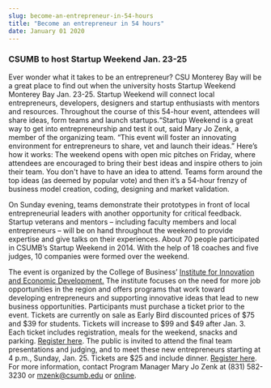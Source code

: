 ```yaml
---
slug: become-an-entrepreneur-in-54-hours
title: "Become an entrepreneur in 54 hours"
date: January 01 2020
---
```


 
<h3>CSUMB to host Startup Weekend Jan. 23-25</h3>
<p>
  Ever wonder what it takes to be an entrepreneur? CSU Monterey Bay will be a
  great place to find out when the university hosts Startup Weekend Monterey Bay
  Jan. 23&#45;25. Startup Weekend will connect local entrepreneurs, developers,
  designers and startup enthusiasts with mentors and resources. Throughout the
  course of this 54&#45;hour event, attendees will share ideas, form teams and
  launch startups.“Startup Weekend is a great way to get into entrepreneurship
  and test it out, said Mary Jo Zenk, a member of the organizing team. “This
  event will foster an innovating environment for entrepreneurs to share, vet
  and launch their ideas.” Here’s how it works: The weekend opens with open mic
  pitches on Friday, where attendees are encouraged to bring their best ideas
  and inspire others to join their team. You don't have to have an idea to
  attend. Teams form around the top ideas &#40;as deemed by popular vote&#41;
  and then it’s a 54&#45;hour frenzy of business model creation, coding,
  designing and market validation.
</p>
<p>
  On Sunday evening, teams demonstrate their prototypes in front of local
  entrepreneurial leaders with another opportunity for critical feedback.
  Startup veterans and mentors – including faculty members and local
  entrepreneurs – will be on hand throughout the weekend to provide expertise
  and give talks on their experiences. About 70 people participated in CSUMB’s
  Startup Weekend in 2014. With the help of 18 coaches and five judges, 10
  companies were formed over the weekend.
</p>
<p>
  The event is organized by the College of Business’
  <a href="https://innovation.csumb.edu"
    >Institute for Innovation and Economic Development.</a
  >
  The institute focuses on the need for more job opportunities in the region and
  offers programs that work toward developing entrepreneurs and supporting
  innovative ideas that lead to new business opportunities. Participants must
  purchase a ticket prior to the event. Tickets are currently on sale as Early
  Bird discounted prices of $75 and $39 for students. Tickets will increase to
  $99 and $49 after Jan. 3. Each ticket includes registration, meals for the
  weekend, snacks and parking.
  <a
    href="https://www.up.co/communities/usa/monterey&#45;bay/startup&#45;weekend/4824"
    >Register here</a
  >. The public is invited to attend the final team presentations and judging,
  and to meet these new entrepreneurs starting at 4 p.m., Sunday, Jan. 25.
  Tickets are $25 and include dinner.
  <a
    href="https://www.up.co/communities/usa/monterey&#45;bay/startup&#45;weekend/4824"
    >Register here</a
  >. For more information, contact Program Manager Mary Jo Zenk at &#40;831&#41;
  582&#45;3230 or
  <a
    href="&#x6d;&#97;&#x69;&#108;t&#x6f;&#58;&#x6d;&#122;&#101;&#x6e;&#107;&#x40;&#99;&#115;&#x75;&#109;&#x62;&#x2e;&#101;&#x64;&#117;"
    >mzenk@csumb.edu</a
  >
  or <a href="https://www.up.co/communities/usa/monterey&#45;bay/">online</a>.
</p>
 
